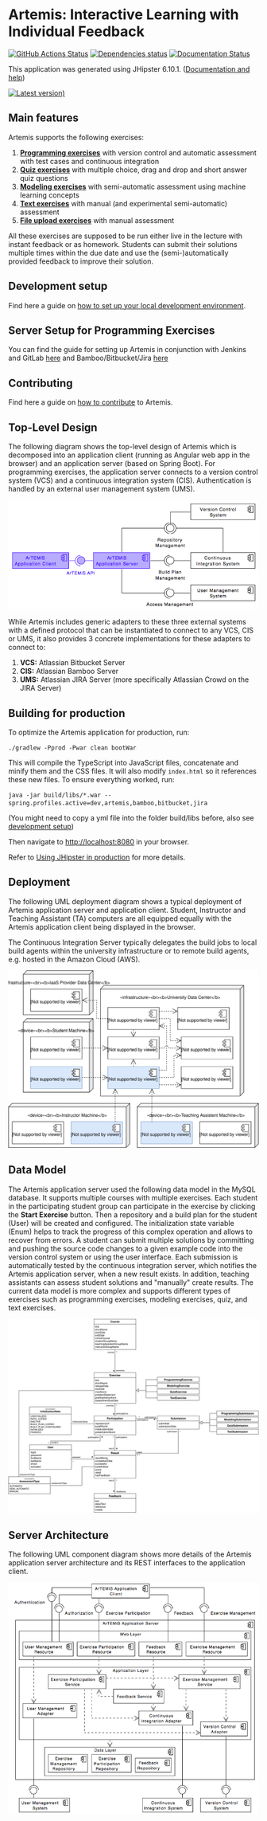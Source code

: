 # Artemis: Interactive Learning with Individual Feedback 

[![GitHub Actions Status](https://github.com/ls1intum/Artemis/workflows/Build/badge.svg)](https://github.com/ls1intum/Artemis/actions?query=branch%3Adevelop+workflow%3ABuild)
[![Dependencies status](https://img.shields.io/david/dev/ls1intum/Artemis.svg?style=flat)](package.json)
[![Documentation Status](https://readthedocs.org/projects/artemis-platform/badge/?version=latest)](https://artemis-platform.readthedocs.io/en/latest/?badge=latest)

This application was generated using JHipster 6.10.1. ([Documentation and help](http://www.jhipster.tech/documentation-archive/v6.10.1))

[![Latest version)](https://img.shields.io/github/v/tag/ls1intum/Artemis?label=%20Latest%20version&sort=semver)](https://github.com/ls1intum/Artemis/releases/latest)

## Main features
Artemis supports the following exercises:
1. **[Programming exercises](docs/user/exercises/programming.rst)** with version control and automatic assessment with test cases and continuous integration
2. **[Quiz exercises](docs/user/exercises/quiz.rst)** with multiple choice, drag and drop and short answer quiz questions
3. **[Modeling exercises](docs/user/exercises/modeling.rst)** with semi-automatic assessment using machine learning concepts
4. **[Text exercises](docs/user/exercises/textual.rst)** with manual (and experimental semi-automatic) assessment
5. **[File upload exercises](docs/user/exercises/file-upload.rst)** with manual assessment

All these exercises are supposed to be run either live in the lecture with instant feedback or as homework. Students can submit their solutions multiple times within the due date and use the (semi-)automatically provided feedback to improve their solution.

## Development setup

Find here a guide on [how to set up your local development environment](docs/dev/setup.rst).

## Server Setup for Programming Exercises

You can find the guide for setting up Artemis in conjunction with Jenkins and GitLab [here](docs/dev/setup/jenkins-gitlab.rst) and Bamboo/Bitbucket/Jira [here](docs/dev/setup/bamboo-bitbucket-jira.rst)

## Contributing 

Find here a guide on [how to contribute](/CONTRIBUTING.md) to Artemis.

## Top-Level Design

The following diagram shows the top-level design of Artemis which is decomposed into an application client (running as Angular web app in the browser) and an application server (based on Spring Boot). For programming exercises, the application server connects to a version control system (VCS) and a continuous integration system (CIS). Authentication is handled by an external user management system (UMS).

![Top-Level Design](docs/dev/system-design/TopLevelDesign.png "Top-Level Design")

While Artemis includes generic adapters to these three external systems with a defined protocol that can be instantiated to connect to any VCS, CIS or UMS, it also provides 3 concrete implementations for these adapters to connect to:

1. **VCS:** Atlassian Bitbucket Server
2. **CIS:** Atlassian Bamboo Server
3. **UMS:** Atlassian JIRA Server (more specifically Atlassian Crowd on the JIRA Server)

## Building for production

To optimize the Artemis application for production, run:

```
./gradlew -Pprod -Pwar clean bootWar
```

This will compile the TypeScript into JavaScript files, concatenate and minify them and the CSS files. It will also modify `index.html` so it references these new files. To ensure everything worked, run:

```
java -jar build/libs/*.war --spring.profiles.active=dev,artemis,bamboo,bitbucket,jira
```

(You might need to copy a yml file into the folder build/libs before, also see [development setup](/docs/dev/setup.rst))

Then navigate to [http://localhost:8080](http://localhost:8080) in your browser.

Refer to [Using JHipster in production](http://www.jhipster.tech/production) for more details.

## Deployment

The following UML deployment diagram shows a typical deployment of Artemis application server and application client. Student, Instructor and Teaching Assistant (TA) computers are all equipped equally with the Artemis application client being displayed in the browser.

The Continuous Integration Server typically delegates the build jobs to local build agents within the university infrastructure or to remote build agents, e.g. hosted in the Amazon Cloud (AWS).

![Deployment Overview](docs/dev/system-design/DeploymentOverview.svg "Deployment Overview")


## Data Model

The Artemis application server used the following data model in the MySQL database. It supports multiple courses with multiple exercises. Each student in the participating student group can participate in the exercise by clicking the **Start Exercise** button. 
Then a repository and a build plan for the student (User) will be created and configured. The initialization state variable (Enum) helps to track the progress of this complex operation and allows to recover from errors. 
A student can submit multiple solutions by committing and pushing the source code changes to a given example code into the version control system or using the user interface. Each submission is automatically tested by the continuous integration server, which notifies the Artemis application server, when a new result exists. 
In addition, teaching assistants can assess student solutions and "manually" create results.
The current data model is more complex and supports different types of exercises such as programming exercises, modeling exercises, quiz, and text exercises.

![Data Model](docs/dev/system-design/DataModel.svg "Data Model")


## Server Architecture

The following UML component diagram shows more details of the Artemis application server architecture and its REST interfaces to the application client.

![Server Architecture](docs/dev/system-design/ServerArchitecture.png "Server Architecture")

